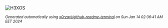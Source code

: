 <div align="justify">
<picture>
    <source media="(prefers-color-scheme: dark)" srcset="https://i.ibb.co/k8YzPRr/output-gif.gif">
    <source media="(prefers-color-scheme: light)" srcset="https://i.ibb.co/k8YzPRr/output-gif.gif">
    <img alt="H3XOS" src="https://i.ibb.co/k8YzPRr/output-gif.gif">
</picture>

<sub><i>Generated automatically using [x0rzavi/github-readme-terminal](https://github.com/x0rzavi/github-readme-terminal) on Sun Jan 14 02:36:41 AM EET 2024</i></sub>
</div>